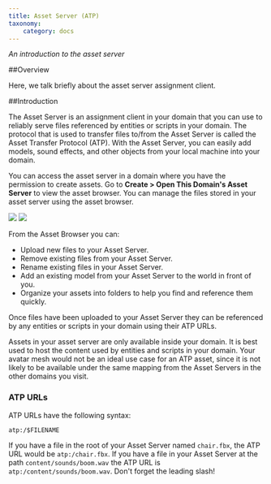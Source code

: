 ```yaml
---
title: Asset Server (ATP)
taxonomy:
    category: docs
---
```


*An introduction to the asset server*

##Overview

Here, we talk briefly about the asset server assignment client. 

##Introduction

The Asset Server is an assignment client in your domain that you can use to reliably serve files referenced by entities or scripts in your domain. The protocol that is used to transfer files to/from the Asset Server is called the Asset Transfer Protocol (ATP). With the Asset Server, you can easily add models, sound effects, and other objects from your local machine into your domain.

You can access the asset server in a domain where you have the permission to create assets. Go to **Create > Open This Domain's Asset Server** to view the asset browser. You can manage the files stored in your asset server using the asset browser.

![](\create-asset-server.PNG)
![](\asset-server.PNG)

From the Asset Browser you can:

- Upload new files to your Asset Server.
- Remove existing files from your Asset Server.
- Rename existing files in your Asset Server.
- Add an existing model from your Asset Server to the world in front of you.
- Organize your assets into folders to help you find and reference them quickly.

Once files have been uploaded to your Asset Server they can be referenced by any entities or scripts in your domain using their ATP URLs.

Assets in your asset server are only available inside your domain. It is best used to host the content used by entities and scripts in your domain. Your avatar mesh would not be an ideal use case for an ATP asset, since it is not likely to be available under the same mapping from the Asset Servers in the other domains you visit.

### ATP URLs

ATP URLs have the following syntax:

`atp:/$FILENAME`

If you have a file in the root of your Asset Server named `chair.fbx`, the ATP URL would be `atp:/chair.fbx`. If you have a file in your Asset Server at the path `content/sounds/boom.wav` the ATP URL is `atp:/content/sounds/boom.wav`. Don't forget the leading slash!
